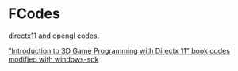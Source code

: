 # FCodes
directx11 and opengl codes.

["Introduction to 3D Game Programming with Directx 11" book codes modified with windows-sdk](DX2017/README.md)
